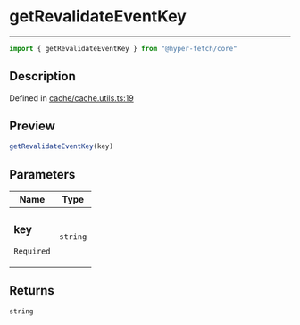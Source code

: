 

# getRevalidateEventKey

<div class="api-docs__separator" data-reactroot="">

---

</div><div class="api-docs__import" data-reactroot="">

```ts
import { getRevalidateEventKey } from "@hyper-fetch/core"
```

</div><div class="api-docs__section">

## Description

</div><div class="api-docs__description"><span class="api-docs__do-not-parse">



</span></div><p class="api-docs__definition">

Defined in [cache/cache.utils.ts:19](https://github.com/BetterTyped/hyper-fetch/blob/a5ae46b5/packages/core/src/cache/cache.utils.ts#L19)

</p><div class="api-docs__section">

## Preview

</div><div class="api-docs__preview fn">

```ts
getRevalidateEventKey(key)
```

</div><div class="api-docs__section">

## Parameters

</div><div class="api-docs__parameters"><table><thead><tr><th>Name</th><th>Type</th></tr></thead><tbody><tr param-data="key"><td class="api-docs__param-name required">

### key 

`Required`

</td><td class="api-docs__param-type">

`string`

</td></tr></tbody></table></div><div class="api-docs__section">

## Returns

</div><div class="api-docs__returns">

```ts
string
```

</div>